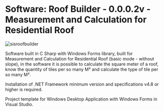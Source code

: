 # Software: Roof Builder - 0.0.0.2v - Measurement and Calculation for Residential Roof

![sisroofbuilder](https://repository-images.githubusercontent.com/876540373/ced2e8d2-9964-4359-8e18-822cac6a5a72)

Software built in C Sharp with Windows Forms library, built for Measurement and Calculation for Residential Roof (basic mode - without slope), in the software it is possible to calculate the square meter of a roof, know the quantity of tiles per so many M² and calculate the type of tile per so many M².

Installation of .NET Framework minimum version and specifications v4.8 or higher is required.

Project template for Windows Desktop Application with Windows Forms in Visual Studio.
